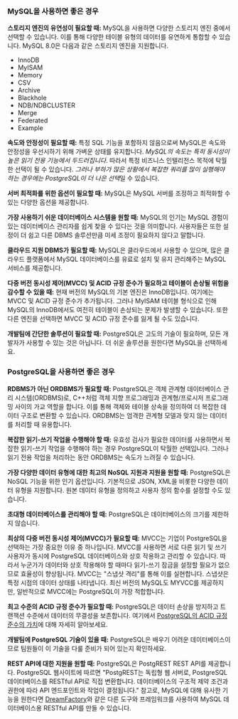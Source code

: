 ### MySQL을 사용하면 좋은 경우
**스토리지 엔진의 유연성이 필요할 때:** MySQL을 사용하면 다양한 스토리지 엔진 중에서 선택할 수 있습니다. 이를 통해 다양한 테이블 유형의 데이터를 유연하게 통합할 수 있습니다. MySQL 8.0은 다음과 같은 스토리지 엔진을 지원합니다.

- InnoDB
- MyISAM
- Memory
- CSV
- Archive
- Blackhole
- NDB/NDBCLUSTER
- Merge
- Federated
- Example

**속도와 안정성이 필요할 때:** 특정 SQL 기능을 포함하지 않음으로써 MySQL은 속도와 안정성을 우선시하기 위해 가벼운 상태를 유지합니다. *MySQL의 속도는 특히 동시성이 높은 읽기 전용 기능에서 두드러집니다*. 따라서 특정 비즈니스 인텔리전스 목적에 탁월한 선택이 될 수 있습니다. *그러나 부하가 많은 상황에서 복잡한 쿼리를 많이 실행해야 하는 경우에는 PostgreSQL이 더 나은 선택*일 수 있습니다.

**서버 최적화를 위한 옵션이 필요할 때:** MySQL은 MySQL 서버를 조정하고 최적화할 수 있는 다양한 옵션을 제공합니다.

**가장 사용하기 쉬운 데이터베이스 시스템을 원할 때:** MySQL의 인기는 MySQL 경험이 있는 데이터베이스 관리자를 쉽게 찾을 수 있다는 것을 의미합니다. 사용자들은 또한 설정이 더 쉽고 다른 DBMS 솔루션만큼 미세 조정이 필요하지 않다고 말합니다.

**클라우드 지원 DBMS가 필요할 때:** MySQL은 클라우드에서 사용할 수 있으며, 많은 클라우드 플랫폼에서 MySQL 데이터베이스를 유료로 설치 및 유지 관리해주는 MySQL 서비스를 제공합니다.

**다중 버전 동시성 제어(MVCC) 및 ACID 규정 준수가 필요하고 테이블이 손상될 위험을 감수할 수 있을 때:** 현재 버전의 MySQL의 기본 엔진은 InnoDB입니다. 여기에는 MVCC 및 ACID 규정 준수가 추가됩니다. 그러나 MyISAM 테이블 형식으로 인해 MySQL의 InnoDB에서도 여전히 테이블이 손상되는 문제가 발생할 수 있습니다. 또한 다른 엔진을 선택하면 MVCC 및 ACID 규정 준수를 잃게 될 수도 있습니다.

**개발팀에 간단한 솔루션이 필요할 때:** PostgreSQL은 고도의 기술이 필요하며, 모든 개발자가 사용할 수 있는 것은 아닙니다. 더 쉬운 솔루션을 원한다면 MySQL을 선택하세요.
### PostgreSQL을 사용하면 좋은 경우

**RDBMS가 아닌 ORDBMS가 필요할 때:** PostgreSQL은 객체 관계형 데이터베이스 관리 시스템(ORDBMS)로, C++처럼 객체 지향 프로그래밍과 관계형/프로시저 프로그래밍 사이의 가교 역할을 합니다. 이를 통해 객체와 테이블 상속을 정의하여 더 복잡한 데이터 구조로 변환할 수 있습니다. ORDBMS는 엄격한 관계형 모델과 맞지 않는 데이터를 처리할 때 유용합니다.

**복잡한 읽기-쓰기 작업을 수행해야 할 때:** 유효성 검사가 필요한 데이터를 사용하면서 복잡한 읽기-쓰기 작업을 수행해야 하는 경우 PostgreSQL이 탁월한 선택입니다. 그러나 읽기 전용 작업을 처리하는 동안 ORDBMS는 속도가 느려질 수 있습니다.

**가장 다양한 데이터 유형에 대한 최고의 NoSQL 지원과 지원을 원할 때:** PostgreSQL은 NoSQL 기능을 위한 인기 옵션입니다. 기본적으로 JSON, XML을 비롯한 다양한 데이터 유형을 지원합니다. 원본 데이터 유형을 정의하고 사용자 정의 함수를 설정할 수도 있습니다.

**초대형 데이터베이스를 관리해야 할 때:** PostgreSQL은 데이터베이스의 크기를 제한하지 않습니다.

**최상의 다중 버전 동시성 제어(MVCC)가 필요할 때:** MVCC는 기업이 PostgreSQL을 선택하는 가장 중요한 이유 중 하나입니다. MVCC를 사용하면 서로 다른 읽기 및 쓰기 사용자가 동시에 PostgreSQL 데이터베이스와 상호 작용하고 관리할 수 있습니다. 따라서 누군가가 데이터와 상호 작용해야 할 때마다 읽기-쓰기 잠금을 설정할 필요가 없으므로 효율성이 향상됩니다. MVCC는 "스냅샷 격리"를 통해 이를 실현합니다. 스냅샷은 특정 시점의 데이터 상태를 나타냅니다. 최신 버전의 MySQL도 MYVCC를 제공하지만, 일반적으로 MVCC에는 PostgreSQL이 가장 적합합니다.

**최고 수준의 ACID 규정 준수가 필요할 때:** PostgreSQL은 데이터 손상을 방지하고 트랜잭션 수준에서 데이터의 무결성을 보존합니다. 여기에서 [PostgreSQL의 ACID 규정 준수의 가치](https://people.apache.org/~jim/NewArchitect/webtech/2001/09/jepson/index.html)에 대해 자세히 알아보세요.

**개발팀에 PostgreSQL 기술이 있을 때:** PostgreSQL은 배우기 어려운 데이터베이스이므로 팀원들이 이 기술을 다룰 준비가 되어 있는지 확인하세요.

**REST API에 대한 지원을 원할 때:** PostgreSQL은 PostgREST REST API를 제공합니다. PostgreSQL 웹사이트에 따르면 "PostgREST는 독립형 웹 서버로, PostgreSQL 데이터베이스를 RESTful API로 직접 변환합니다. 데이터베이스의 구조적 제약 조건과 권한에 따라 API 엔드포인트와 작업이 결정됩니다." 참고로, MySQL에 대해 유사한 기능을 원한다면 [DreamFactory](https://blog.dreamfactory.com/restful-api-and-microservices-the-differences-and-how-they-work-together/?__hstc=114807128.4104c3747c79b7c199ce8baad6a00167.1708063650063.1708063650063.1708063650063.1&__hssc=114807128.1.1708063650063&__hsfp=913730054&_gl=1*u443wl*_gcl_au*MTg3MzgxOTgwOC4xNjk2NTY2MjI5&_ga=2.124444618.119108794.1696903940-1811051354.1696566229)와 같은 다른 도구와 프레임워크를 사용하여 MySQL 데이터베이스용 RESTful API를 만들 수 있습니다.
